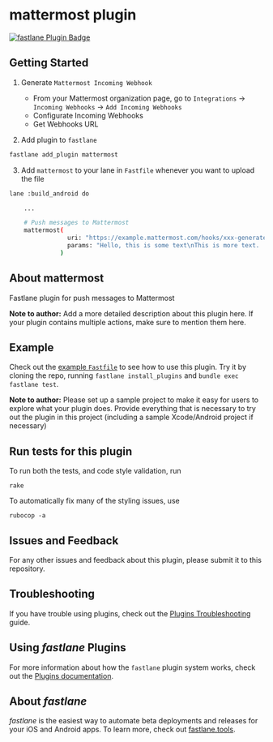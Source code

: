 # mattermost plugin

[![fastlane Plugin Badge](https://rawcdn.githack.com/fastlane/fastlane/master/fastlane/assets/plugin-badge.svg)](https://rubygems.org/gems/fastlane-plugin-mattermost)

## Getting Started

1. Generate `Mattermost Incoming Webhook`
    - From your Mattermost organization page, go to `Integrations` -> `Incoming Webhooks` -> `Add Incoming Webhooks`
    - Configurate Incoming Webhooks
    - Get Webhooks URL

2. Add plugin to `fastlane`

```bash
fastlane add_plugin mattermost
```

3. Add `mattermost` to your lane in `Fastfile` whenever you want to upload the file

```bash
lane :build_android do

    ...

    # Push messages to Mattermost
    mattermost(
                uri: "https://example.mattermost.com/hooks/xxx-generatedkey-xxx",
                params: "Hello, this is some text\nThis is more text. :tada:"
              )
```

## About mattermost

Fastlane plugin for push messages to Mattermost

**Note to author:** Add a more detailed description about this plugin here. If your plugin contains multiple actions, make sure to mention them here.

## Example

Check out the [example `Fastfile`](fastlane/Fastfile) to see how to use this plugin. Try it by cloning the repo, running `fastlane install_plugins` and `bundle exec fastlane test`.

**Note to author:** Please set up a sample project to make it easy for users to explore what your plugin does. Provide everything that is necessary to try out the plugin in this project (including a sample Xcode/Android project if necessary)

## Run tests for this plugin

To run both the tests, and code style validation, run

```
rake
```

To automatically fix many of the styling issues, use
```
rubocop -a
```

## Issues and Feedback

For any other issues and feedback about this plugin, please submit it to this repository.

## Troubleshooting

If you have trouble using plugins, check out the [Plugins Troubleshooting](https://docs.fastlane.tools/plugins/plugins-troubleshooting/) guide.

## Using _fastlane_ Plugins

For more information about how the `fastlane` plugin system works, check out the [Plugins documentation](https://docs.fastlane.tools/plugins/create-plugin/).

## About _fastlane_

_fastlane_ is the easiest way to automate beta deployments and releases for your iOS and Android apps. To learn more, check out [fastlane.tools](https://fastlane.tools).
